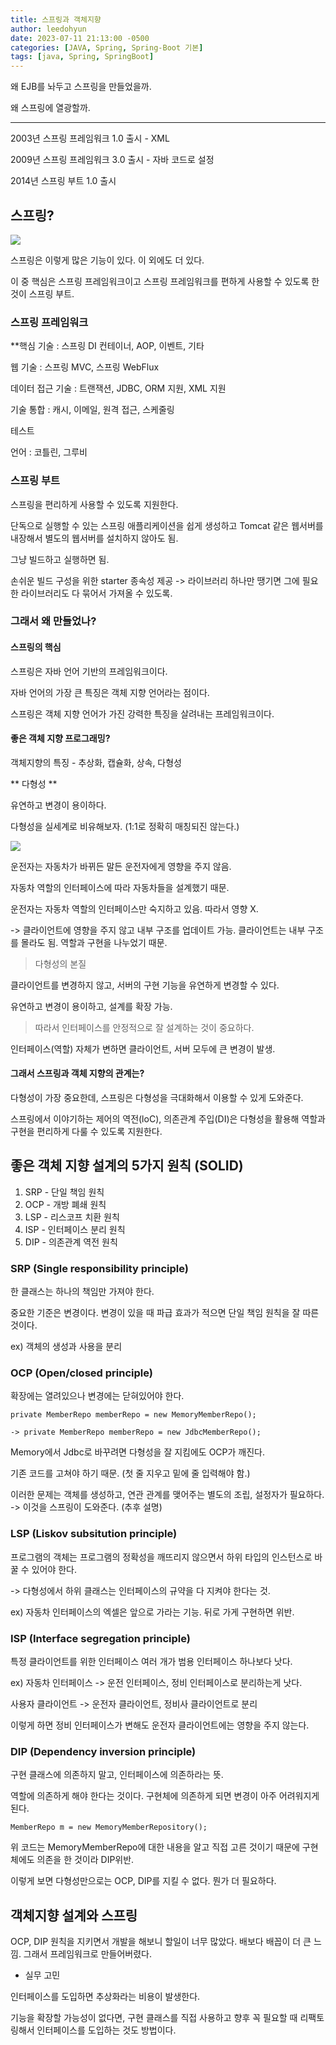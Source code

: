```yaml
---
title: 스프링과 객체지향
author: leedohyun
date: 2023-07-11 21:13:00 -0500
categories: [JAVA, Spring, Spring-Boot 기본]
tags: [java, Spring, SpringBoot]
---
```


왜 EJB를 놔두고 스프링을 만들었을까.

왜 스프링에 열광할까.

---

2003년 스프링 프레임워크 1.0 출시 - XML

2009년 스프링 프레임워크 3.0 출시 - 자바 코드로 설정

2014년 스프링 부트 1.0 출시

## 스프링?

![](https://blog.kakaocdn.net/dn/cTUGcI/btsnoE002UT/JifDcOQV2IS7qcT6wdyMP0/img.png)

스프링은 이렇게 많은 기능이 있다. 이 외에도 더 있다.

이 중 핵심은 스프링 프레임워크이고 스프링 프레임워크를 편하게 사용할 수 있도록 한 것이 스프링 부트.

### 스프링 프레임워크

**핵심 기술 : 스프링 DI 컨테이너, AOP, 이벤트, 기타

웹 기술 : 스프링 MVC, 스프링 WebFlux

데이터 접근 기술 : 트랜잭션, JDBC, ORM 지원, XML 지원

기술 통합 : 캐시, 이메일, 원격 접근, 스케줄링

테스트

언어 : 코틀린, 그루비

### 스프링 부트

스프링을 편리하게 사용할 수 있도록 지원한다.

단독으로 실행할 수 있는 스프링 애플리케이션을 쉽게 생성하고 Tomcat 같은 웹서버를 내장해서 별도의 웹서버를 설치하지 않아도 됨.

그냥 빌드하고 실행하면 됨.

손쉬운 빌드 구성을 위한 starter 종속성 제공 -> 라이브러리 하나만 땡기면 그에 필요한 라이브러리도 다 묶어서 가져올 수 있도록.

### 그래서 왜 만들었나?

#### 스프링의 핵심

스프링은 자바 언어 기반의 프레임워크이다.

자바 언어의 가장 큰 특징은 객체 지향 언어라는 점이다.

스프링은 객체 지향 언어가 가진 강력한 특징을 살려내는 프레임워크이다.

#### 좋은 객체 지향 프로그래밍?

객체지향의 특징 - 추상화, 캡슐화, 상속, 다형성

** 다형성 **

유연하고 변경이 용이하다.

다형성을 실세계로 비유해보자. (1:1로 정확히 매칭되진 않는다.)

![](https://blog.kakaocdn.net/dn/AbGh5/btsnom7q2Hn/hSiVjdei0s5Jq9JLfkvFe0/img.png)

운전자는 자동차가 바뀌든 말든 운전자에게 영향을 주지 않음. 

자동차 역할의 인터페이스에 따라 자동차들을 설계했기 때문.

운전자는 자동차 역할의 인터페이스만 숙지하고 있음. 따라서 영향 X.

-> 클라이언트에 영향을 주지 않고 내부 구조를 업데이트 가능. 클라이언트는 내부 구조를 몰라도 됨. 역할과 구현을 나누었기 때문.

>  다형성의 본질

클라이언트를 변경하지 않고, 서버의 구현 기능을 유연하게 변경할 수 있다.

유연하고 변경이 용이하고, 설계를 확장 가능. 

>  따라서 인터페이스를 안정적으로 잘 설계하는 것이 중요하다. 

인터페이스(역할) 자체가 변하면 클라이언트, 서버 모두에 큰 변경이 발생.

#### 그래서 스프링과 객체 지향의 관계는?

다형성이 가장 중요한데, 스프링은 다형성을 극대화해서 이용할 수 있게 도와준다.

스프링에서 이야기하는 제어의 역전(loC), 의존관계 주입(DI)은 다형성을 활용해 역할과 구현을 편리하게 다룰 수 있도록 지원한다.

## 좋은 객체 지향 설계의 5가지 원칙 (SOLID)

1. SRP - 단일 책임 원칙
2. OCP - 개방 폐쇄 원칙
3. LSP - 리스코프 치환 원칙
4. ISP - 인터페이스 분리 원칙
5. DIP - 의존관계 역전 원칙

### SRP (Single responsibility principle)

한 클래스는 하나의 책임만 가져야 한다.

중요한 기준은 변경이다. 변경이 있을 때 파급 효과가 적으면 단일 책임 원칙을 잘 따른 것이다.

ex) 객체의 생성과 사용을 분리

### OCP (Open/closed principle)

확장에는 열려있으나 변경에는 닫혀있어야 한다.

```
private MemberRepo memberRepo = new MemoryMemberRepo();

-> private MemberRepo memberRepo = new JdbcMemberRepo();
```

Memory에서 Jdbc로 바꾸려면 다형성을 잘 지킴에도 OCP가 깨진다.

기존 코드를 고쳐야 하기 때문. (첫 줄 지우고 밑에 줄 입력해야 함.)

이러한 문제는 객체를 생성하고, 연관 관계를 맺어주는 별도의 조립, 설정자가 필요하다. -> 이것을 스프링이 도와준다. (추후 설명)

### LSP (Liskov subsitution principle)

프로그램의 객체는 프로그램의 정확성을 깨뜨리지 않으면서 하위 타입의 인스턴스로 바꿀 수 있어야 한다.

-> 다형성에서 하위 클래스는 인터페이스의 규약을 다 지켜야 한다는 것.

ex) 자동차 인터페이스의 엑셀은 앞으로 가라는 기능. 뒤로 가게 구현하면 위반.

### ISP (Interface segregation principle)

특정 클라이언트를 위한 인터페이스 여러 개가 범용 인터페이스 하나보다 낫다.

ex) 자동차 인터페이스 -> 운전 인터페이스, 정비 인터페이스로 분리하는게 낫다.

사용자 클라이언트 -> 운전자 클라이언트, 정비사 클라이언트로 분리

이렇게 하면 정비 인터페이스가 변해도 운전자 클라이언트에는 영향을 주지 않는다.

### DIP (Dependency inversion principle)

구현 클래스에 의존하지 말고, 인터페이스에 의존하라는 뜻.

역할에 의존하게 해야 한다는 것이다. 구현체에 의존하게 되면 변경이 아주 어려워지게 된다.

```
MemberRepo m = new MemoryMemberRepository();
```

위 코드는 MemoryMemberRepo에 대한 내용을 알고 직접 고른 것이기 때문에 구현체에도 의존을 한 것이라 DIP위반.

이렇게 보면 다형성만으로는 OCP, DIP를 지킬 수 없다. 뭔가 더 필요하다.

## 객체지향 설계와 스프링

OCP, DIP 원칙을 지키면서 개발을 해보니 할일이 너무 많았다. 배보다 배꼽이 더 큰 느낌. 그래서 프레임워크로 만들어버렸다.

- 실무 고민

인터페이스를 도입하면 추상화라는 비용이 발생한다.

기능을 확장할 가능성이 없다면, 구현 클래스를 직접 사용하고 향후 꼭 필요할 때 리팩토링해서 인터페이스를 도입하는 것도 방법이다.

